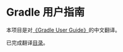 Gradle 用户指南
===================

本项目是对[《Gradle User Guide》][1]的中文翻译。

已完成翻译[目录](SUMMARY.md)。

[1]: https://www.gradle.org/docs/current/userguide/userguide.html
